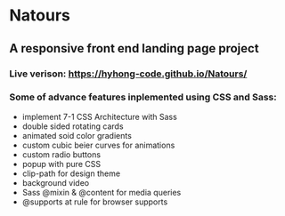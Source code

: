 # Natours
## A responsive front end landing page project

### Live verison: https://hyhong-code.github.io/Natours/

### Some of advance features inplemented using CSS and Sass:
* implement 7-1 CSS Architecture with Sass
* double sided rotating cards
* animated soid color gradients
* custom cubic beier curves for animations
* custom radio buttons
* popup with pure CSS
* clip-path for design theme
* background video
* Sass @mixin & @content for media queries
* @supports at rule for browser supports
